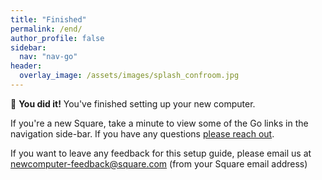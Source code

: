 ```yaml
---
title: "Finished"
permalink: /end/
author_profile: false
sidebar:
  nav: "nav-go"
header:
  overlay_image: /assets/images/splash_confroom.jpg
---
```


🏁 __You did it!__ You've finished setting up your new computer. 

If you're a new Square, take a minute to view some of the Go links in the navigation side-bar. If you have any questions [please reach out](/help).

If you want to leave any feedback for this setup guide, please email us at newcomputer-feedback@square.com (from your Square email address)

